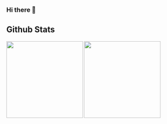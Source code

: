### Hi there 👋

<!--
**soynerin/soynerin** is a ✨ _special_ ✨ repository because its `README.md` (this file) appears on your GitHub profile.

Here are some ideas to get you started:

- 🔭 I’m currently working on ...
- 🌱 I’m currently learning ...
- 👯 I’m looking to collaborate on ...
- 🤔 I’m looking for help with ...
- 💬 Ask me about ...
- 📫 How to reach me: ...
- 😄 Pronouns: ...
- ⚡ Fun fact: ...
-->

## Github Stats

<a href="https://github.com/anuraghazra/github-readme-stats">
  <img align="left" height="200px" src="https://github-readme-stats.vercel.app/api?username=soynerin&show_icons=true&theme=radical" />
</a>
<a href="https://github.com/anuraghazra/github-readme-stats">
  <img align="center" height="200px" src="https://github-readme-stats.vercel.app/api/top-langs/?username=soynerin&layout=compact&theme=radical" />
</a>
